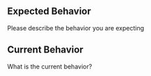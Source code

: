 Expected Behavior
-----------------

Please describe the behavior you are expecting

Current Behavior
-----------------

What is the current behavior?
